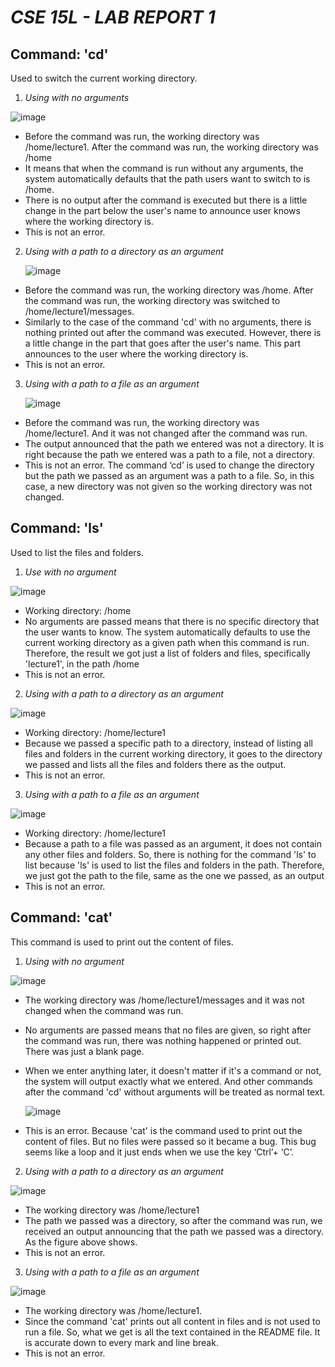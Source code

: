 **_CSE 15L - LAB REPORT 1_**
======================

Command: 'cd'
------------

Used to switch the current working directory.

1) _Using with no arguments_

  ![image](https://github.com/maynhile13105/cse15l-lab-reports/assets/146885739/72b49eb7-b0bc-4ad1-9b60-fdffe1658fe4)
- Before the command was run, the working directory was /home/lecture1. After the command was run, the working directory  was /home
- It means that when the command is run without any arguments, the system automatically defaults that the path users want to switch to is /home.
- There is no output after the command is executed but there is a little change in the part below the user's name to announce user knows where the working directory is.
- This is not an error.

2) _Using with a path to a directory as an argument_
   
   ![image](https://github.com/maynhile13105/cse15l-lab-reports/assets/146885739/b9c04828-aebf-44cd-9708-9d567998a03a)
- Before the command was run, the working directory was /home. After the command was run, the working directory was switched to /home/lecture1/messages.
- Similarly to the case of the command 'cd' with no arguments, there is nothing printed out after the command was executed. However, there is a little change in the part that goes after the user's name. 
This part announces to the user where the working directory is.
- This is not an error.

3) _Using with a path to a file as an argument_

   ![image](https://github.com/maynhile13105/cse15l-lab-reports/assets/146885739/a8398b21-fd6c-4955-94d3-2456a1d04a52)
   
- Before the command was run, the working directory was /home/lecture1. And it was not changed after the command was run.
- The output announced that the path we entered was not a directory. It is right because the path we entered was a path to a file, not a directory.
- This is not an error. The command ‘cd’ is used to change the directory but the path we passed as an argument was a path to a file. 
So, in this case, a new directory was not given so the working directory was not changed.


Command: 'ls'
-------------

Used to list the files and folders.

1) _Use with no argument_

![image](https://github.com/maynhile13105/cse15l-lab-reports/assets/146885739/3eee7049-9415-49db-85be-32116eb26457)
- Working directory: /home
- No arguments are passed means that there is no specific directory that the user wants to know. The system automatically defaults to use the current working directory as a given path when this command is run. Therefore, the result we got just a list of folders and files, specifically 'lecture1', in the path /home 
- This is not an error.
  
2) _Using with a path to a directory as an argument_

![image](https://github.com/maynhile13105/cse15l-lab-reports/assets/146885739/4ae1ae42-d0c3-473e-9937-948ed9c1976b)
- Working directory: /home/lecture1
- Because we passed a specific path to a directory, instead of listing all files and folders in the current working directory, it goes to the directory we passed and lists all the files and folders there as the output.
- This is not an error.

3) _Using with a path to a file as an argument_

![image](https://github.com/maynhile13105/cse15l-lab-reports/assets/146885739/1ea70574-de92-4363-be9e-0e6e558f5398)
- Working directory: /home/lecture1
- Because a path to a file was passed as an argument, it does not contain any other files and folders. So, there is nothing for the command 'ls' to list because 'ls' is used to list the files and folders in the path. Therefore, we just got the path to the file, same as the one we passed, as an output
- This is not an error.

Command: 'cat'
-------------
This command is used to print out the content of files. 
1) _Using with no argument_

  ![image](https://github.com/maynhile13105/cse15l-lab-reports/assets/146885739/1b737300-e61c-4276-ada4-a218038487e0)

- The working directory was /home/lecture1/messages and it was not changed when the command was run.
- No arguments are passed means that no files are given, so right after the command was run, there was nothing happened or printed out. There was just a blank page.
- When we enter anything later, it doesn't matter if it's a command or not, the system will output exactly what we entered. And other commands after the command 'cd' without arguments will be treated as normal text.
  
  ![image](https://github.com/maynhile13105/cse15l-lab-reports/assets/146885739/513434ed-fa62-408d-8495-3c7a671ee7f6)
- This is an error. Because 'cat' is the command used to print out the content of files. But no files were passed so it became a bug. This bug seems like a loop and it just ends when we use the key ‘Ctrl’+ ‘C’.

2) _Using with a path to a directory as an argument_

  ![image](https://github.com/maynhile13105/cse15l-lab-reports/assets/146885739/83995680-6e3b-4174-a019-40137ab2fcac)
- The working directory was /home/lecture1
- The path we passed was a directory, so after the command was run, we received an output announcing that the path we passed was a directory. As the figure above shows.
- This is not an error. 

3) _Using with a path to a file as an argument_

  ![image](https://github.com/maynhile13105/cse15l-lab-reports/assets/146885739/48ffbe71-ed9c-4638-8494-7dce6ce7d877)
- The working directory was /home/lecture1.
- Since the command 'cat' prints out all content in files and is not used to run a file. So, what we get is all the text contained in the README file. It is accurate down to every mark and line break. 
- This is not an error.
     




